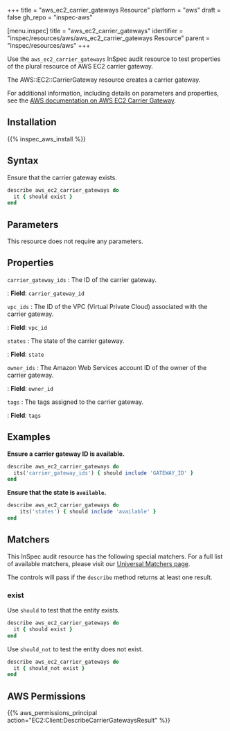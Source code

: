 +++
title = "aws_ec2_carrier_gateways Resource"
platform = "aws"
draft = false
gh_repo = "inspec-aws"

[menu.inspec]
title = "aws_ec2_carrier_gateways"
identifier = "inspec/resources/aws/aws_ec2_carrier_gateways Resource"
parent = "inspec/resources/aws"
+++

Use the `aws_ec2_carrier_gateways` InSpec audit resource to test properties of the plural resource of AWS EC2 carrier gateway.

The AWS::EC2::CarrierGateway resource creates a carrier gateway.

For additional information, including details on parameters and properties, see the [AWS documentation on AWS EC2 Carrier Gateway](https://docs.aws.amazon.com/AWSCloudFormation/latest/UserGuide/aws-resource-ec2-carriergateway.html).

## Installation

{{% inspec_aws_install %}}

## Syntax

Ensure that the carrier gateway exists.

```ruby
describe aws_ec2_carrier_gateways do
  it { should exist }
end
```

## Parameters

This resource does not require any parameters.

## Properties

`carrier_gateway_ids`
: The ID of the carrier gateway.

: **Field**: `carrier_gateway_id`

`vpc_ids`
: The ID of the VPC (Virtual Private Cloud) associated with the carrier gateway.

: **Field**: `vpc_id`

`states`
: The state of the carrier gateway.

: **Field**: `state`

`owner_ids`
: The Amazon Web Services account ID of the owner of the carrier gateway.

: **Field**: `owner_id`

`tags`
: The tags assigned to the carrier gateway.

: **Field**: `tags`

## Examples

**Ensure a carrier gateway ID is available.**

```ruby
describe aws_ec2_carrier_gateways do
  its('carrier_gateway_ids') { should include 'GATEWAY_ID' }
end
```

**Ensure that the state is `available`.**

```ruby
describe aws_ec2_carrier_gateways do
    its('states') { should include 'available' }
end
```

## Matchers

This InSpec audit resource has the following special matchers. For a full list of available matchers, please visit our [Universal Matchers page](https://www.inspec.io/docs/reference/matchers/).

The controls will pass if the `describe` method returns at least one result.

### exist

Use `should` to test that the entity exists.

```ruby
describe aws_ec2_carrier_gateways do
  it { should exist }
end
```

Use `should_not` to test the entity does not exist.

```ruby
describe aws_ec2_carrier_gateways do
  it { should_not exist }
end
```

## AWS Permissions

{{% aws_permissions_principal action="EC2:Client:DescribeCarrierGatewaysResult" %}}
